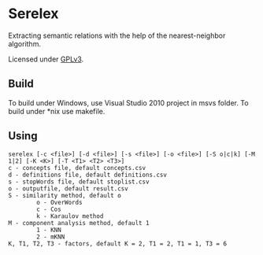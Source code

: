 Serelex
=======

Extracting semantic relations with the help of the nearest-neighbor algorithm.

Licensed under [GPLv3](http://www.gnu.org/licenses/gpl.html).

Build
-----

To build under Windows, use Visual Studio 2010 project in msvs folder. To build under *nix use makefile.

Using
-----

	serelex [-c <file>] [-d <file>] [-s <file>] [-o <file>] [-S o|c|k] [-M 1|2] [-K <K>] [-T <T1> <T2> <T3>]
	c - concepts file, default concepts.csv
	d - definitions file, default definitions.csv
	s - stopWords file, default stoplist.csv
	o - outputfile, default result.csv
	S - similarity method, default o
			o - OverWords
			c - Cos
			k - Karaulov method
	M - component analysis method, default 1
			1 - KNN
			2 - mKNN
	K, T1, T2, T3 - factors, default K = 2, T1 = 2, T1 = 1, T3 = 6
	